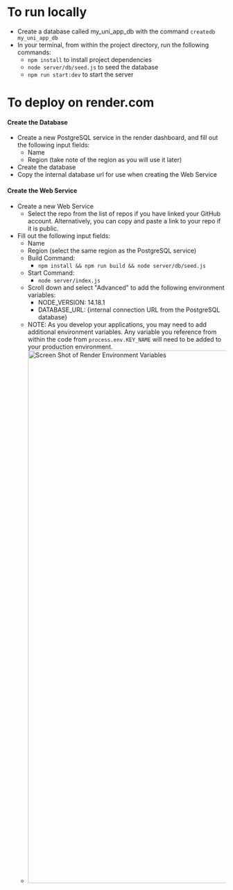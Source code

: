 # To run locally
- Create a database called my_uni_app_db with the command `createdb my_uni_app_db`
- In your terminal, from within the project directory, run the following commands:
  - `npm install` to install project dependencies
  - `node server/db/seed.js` to seed the database
  - `npm run start:dev` to start the server

# To deploy on render.com

#### Create the Database
- Create a new PostgreSQL service in the render dashboard, and fill out the following input fields:
  - Name
  - Region (take note of the region as you will use it later)
- Create the database
- Copy the internal database url for use when creating the Web Service

#### Create the Web Service
- Create a new Web Service
  - Select the repo from the list of repos if you have linked your GitHub account. Alternatively, you can copy and paste a link to your repo if it is public. 
- Fill out the following input fields:
  - Name
  - Region (select the same region as the PostgreSQL service)
  - Build Command:
    - `npm install && npm run build && node server/db/seed.js`
  - Start Command:
    - `node server/index.js`
  - Scroll down and select "Advanced" to add the following environment variables:
    - NODE_VERSION: 14.18.1
    - DATABASE_URL: {internal connection URL from the PostgreSQL database}
  - NOTE: As you develop your applications, you may need to add additional environment variables. Any variable you reference from within the code from `process.env.KEY_NAME` will need to be added to your production environment.
  - <img width="1225" alt="Screen Shot of Render Environment Variables" src="https://user-images.githubusercontent.com/47865037/226444595-c9f7efe8-0a32-429c-bd13-f4767817d9ca.png">
